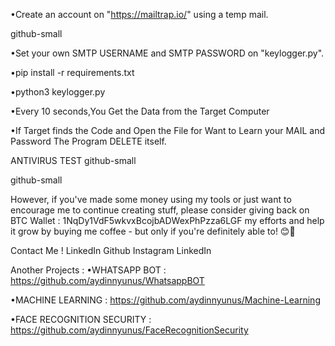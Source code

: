 •Create an account on "https://mailtrap.io/" using a temp mail.

github-small

•Set your own SMTP USERNAME and SMTP PASSWORD on "keylogger.py".

•pip install -r requirements.txt

•python3 keylogger.py

•Every 10 seconds,You Get the Data from the Target Computer

•If Target finds the Code and Open the File for Want to Learn your MAIL and Password The Program DELETE itself.

ANTIVIRUS TEST
github-small

github-small

However, if you've made some money using my tools or just want to encourage me to continue creating stuff, please consider giving back on BTC Wallet : 1NqDy1VdF5wkvxBcojbADWexPhPzza6LGF my efforts and help it grow by buying me coffee - but only if you're definitely able to! 😊🎉

Contact Me !
LinkedIn Github Instagram LinkedIn

Another Projects :
•WHATSAPP BOT : https://github.com/aydinnyunus/WhatsappBOT

•MACHINE LEARNING : https://github.com/aydinnyunus/Machine-Learning

•FACE RECOGNITION SECURITY : https://github.com/aydinnyunus/FaceRecognitionSecurity
